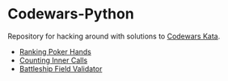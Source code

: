 # Codewars-Python

Repository for hacking around with solutions to [Codewars Kata](https://www.codewars.com/kata).

* [Ranking Poker Hands](Rank-Poker-Hands/README.md)
* [Counting Inner Calls](Counting-Inner-Calls/README.md)
* [Battleship Field Validator](Battleship-Field-Validator/README.md)
